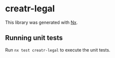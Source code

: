 # creatr-legal

This library was generated with [Nx](https://nx.dev).

## Running unit tests

Run `nx test creatr-legal` to execute the unit tests.

